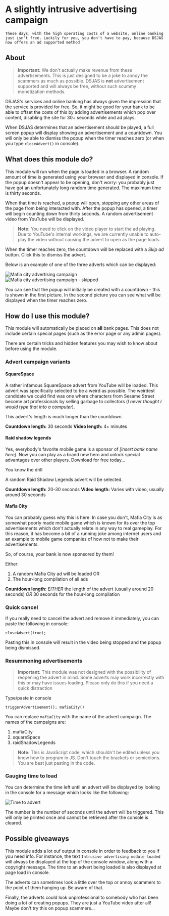 # A slightly intrusive advertising campaign

    These days, with the high operating costs of a website, online banking just isn't free. Luckily for you, you don't have to pay, because DSJAS now offers an ad supported method

## About

> **Important:** We don't actually make revenue from these advertisements. This is just designed to be a joke to annoy the scammers as much as possible. DSJAS is **not** advertisement supported and will always be free, without such scummy monetization methods.

DSJAS's services and online banking has always given the impression that the service is provided for free. So, it might be good for your bank to be able to offset the costs of this by adding advertisements which pop over content, disabling the site for 30+ seconds while and ad plays.

When DSJAS determines that an advertisement should be played, a full screen popup will display showing an advertisement and a countdown. You will only be able to dismiss the popup when the timer reaches zero (or when you type ```closeAdvert()``` in console).

## What does this module do?

This module will run when the page is loaded in a browser. A random amount of time is generated using your browser and displayed in console. If the popup doesn't appear to be opening, don't worry: you probably just have got an unfortunately long random time generated. The maximum time is thirty seconds.

When that time is reached, a popup will open, stopping any other areas of the page from being interacted with. After the popup has opened, a timer will begin counting down from thirty seconds. A random advertisement video from YouTube will be displayed.

> **Note:** You need to click on the video player to start the ad playing. Due to YouTube's internal workings, we are currently unable to auto-play the video without causing the advert to open as the page loads.

When the timer reaches zero, the countdown will be replaced with a *Skip ad* button. Click this to dismiss the advert.

Below is an example of one of the three adverts which can be displayed:

![Mafia city advertising campaign](https://i.imgur.com/xW737I3.png "Advert popup when timer is counting down")
![Mafia city advertising campaign - skipped](https://i.imgur.com/YjdHW8E.png "Advert popup when timer has reached zero")

You can see that the popup will initially be created with a countdown - this is shown in the first picture. In the second picture you can see what will be displayed when the timer reaches zero.

## How do I use this module?

This module will automatically be placed on **all** bank pages. This does not include certain special pages (such as the error page or any admin pages).

There are certain tricks and hidden features you may wish to know about before using the module.

### Advert campaign variants

#### SquareSpace

A rather infamous SquareSpace advert from YouTube will be loaded. This advert was specifically selected to be a weird as possible. The weirdest candidate we could find was one where characters from Sesame Street become art professionals by selling garbage to collectors (*I never thought I would type that into a computer*).

This advert's length is much longer than the countdown.

**Countdown length:** 30 seconds
**Video length:** 4+ minutes

#### Raid shadow legends

Yes, everybody's favorite mobile game is a sponsor of *[insert bank name here]*. Now you can play as a brand new hero and unlock special advantages over other players. Download for free today...

You know the drill

A random Raid Shadow Legends advert will be selected.

**Countdown length:** 20-30 seconds
**Video length:** Varies with video, usually around 30 seconds

#### Mafia City

You can probably guess why this is here. In case you don't, Mafia City is as somewhat poorly made mobile game which is known for its over the top advertisements which don't actually relate in any way to real gameplay. For this reason, it has become a bit of a running joke among internet users and an example to mobile game companies of how not to make their advertisements.

So, of course, your bank is now sponsored by them!

Either:

1. A random Mafia City ad will be loaded OR
2. The hour-long compilation of all ads

**Countdown length:** *EITHER* the length of the advert (usually around 20 seconds) *OR* 30 seconds for the hour-long compilation

### Quick cancel

If you really need to cancel the advert and remove it immediately, you can paste the following in console:

    closeAdvert(true);

Pasting this in console will result in the video being stopped and the popup being dismissed.

### Resummoning advertisements

> **Important:** This module was not designed with the possibility of reopening the advert in mind. Some adverts may work incorrectly with this or may have issues loading. Please only do this if you need a quick distraction

Type/paste in console

    triggerAdvertisement(); mafiaCity()

You can replace ```mafiaCity``` with the name of the advert campaign. The names of the campaigns are:

1. mafiaCity
1. squareSpace
1. raidShadowLegends

> **Note:** This is JavaScript code, which shouldn't be edited unless you know how to program in JS. Don't touch the brackets or semicolons. You are best just pasting in the code.

### Gauging time to load

You can determine the time left until an advert will be displayed by looking in the console for a message which looks like the following:

![Time to advert](https://i.imgur.com/XgfOdhW.png)

The number is the number of seconds until the advert will be triggered. This will only be printed once and cannot be retrieved after the console is cleared.

## Possible giveaways

This module adds a lot ouf output in console in order to feedback to you if you need info. For instance, the text ```Intrusive advertising module loaded``` will always be displayed at the top of the console window, along with a copyright message.
The time to an advert being loaded is also displayed at page load in console.

The adverts can sometimes look a little over the top or annoy scammers to the point of them hanging up. Be aware of that.

Finally, the adverts could look unprofessional to somebody who has been doing a lot of creating popups. They are just a YouTube video after all!
Maybe don't try this on popup scammers...
